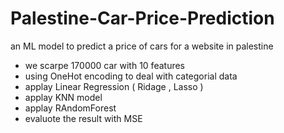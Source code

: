 # Palestine-Car-Price-Prediction
an ML model to predict a price of cars for a website in palestine

*  we scarpe 170000 car with 10 features
*  using OneHot encoding to deal with categorial data 
*  applay Linear Regression ( Ridage , Lasso )
*  applay KNN model
*  applay RAndomForest
*  evaluote the result with MSE

